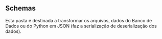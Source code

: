 ## Schemas
Esta pasta é destinada a transformar os arquivos, dados do Banco de Dados ou do Python em JSON (faz a serialização de deserialização dos dados).